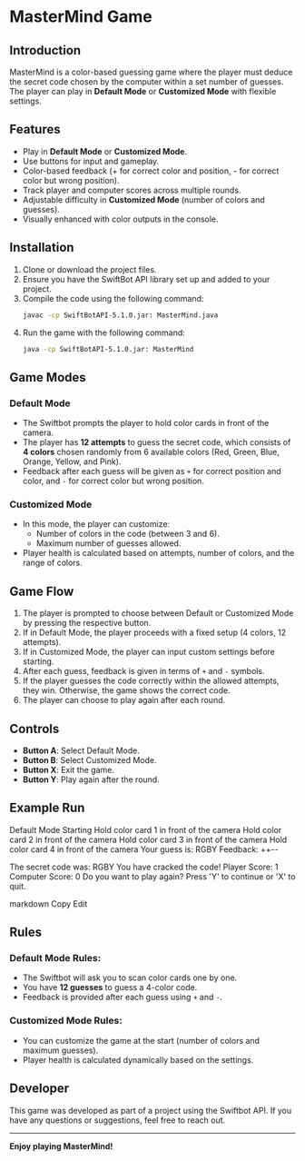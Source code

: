 # MasterMind Game

## Introduction
MasterMind is a color-based guessing game where the player must deduce the secret code chosen by the computer within a set number of guesses. The player can play in **Default Mode** or **Customized Mode** with flexible settings.

## Features
- Play in **Default Mode** or **Customized Mode**.
- Use buttons for input and gameplay.
- Color-based feedback (+ for correct color and position, - for correct color but wrong position).
- Track player and computer scores across multiple rounds.
- Adjustable difficulty in **Customized Mode** (number of colors and guesses).
- Visually enhanced with color outputs in the console.

## Installation

1. Clone or download the project files.
2. Ensure you have the SwiftBot API library set up and added to your project.
3. Compile the code using the following command:
    ```bash
    javac -cp SwiftBotAPI-5.1.0.jar: MasterMind.java
    ```
4. Run the game with the following command:
    ```bash
    java -cp SwiftBotAPI-5.1.0.jar: MasterMind
    ```

## Game Modes

### Default Mode
- The Swiftbot prompts the player to hold color cards in front of the camera.
- The player has **12 attempts** to guess the secret code, which consists of **4 colors** chosen randomly from 6 available colors (Red, Green, Blue, Orange, Yellow, and Pink).
- Feedback after each guess will be given as `+` for correct position and color, and `-` for correct color but wrong position.

### Customized Mode
- In this mode, the player can customize:
  - Number of colors in the code (between 3 and 6).
  - Maximum number of guesses allowed.
- Player health is calculated based on attempts, number of colors, and the range of colors.

## Game Flow
1. The player is prompted to choose between Default or Customized Mode by pressing the respective button.
2. If in Default Mode, the player proceeds with a fixed setup (4 colors, 12 attempts).
3. If in Customized Mode, the player can input custom settings before starting.
4. After each guess, feedback is given in terms of `+` and `-` symbols.
5. If the player guesses the code correctly within the allowed attempts, they win. Otherwise, the game shows the correct code.
6. The player can choose to play again after each round.

## Controls
- **Button A**: Select Default Mode.
- **Button B**: Select Customized Mode.
- **Button X**: Exit the game.
- **Button Y**: Play again after the round.

## Example Run

Default Mode Starting
Hold color card 1 in front of the camera Hold color card 2 in front of the camera Hold color card 3 in front of the camera Hold color card 4 in front of the camera Your guess is: RGBY Feedback: ++--

The secret code was: RGBY You have cracked the code! Player Score: 1 Computer Score: 0 Do you want to play again? Press 'Y' to continue or 'X' to quit.

markdown
Copy
Edit

## Rules

### Default Mode Rules:
- The Swiftbot will ask you to scan color cards one by one.
- You have **12 guesses** to guess a 4-color code.
- Feedback is provided after each guess using `+` and `-`.

### Customized Mode Rules:
- You can customize the game at the start (number of colors and maximum guesses).
- Player health is calculated dynamically based on the settings.

## Developer
This game was developed as part of a project using the Swiftbot API. If you have any questions or suggestions, feel free to reach out.

---

**Enjoy playing MasterMind!**
